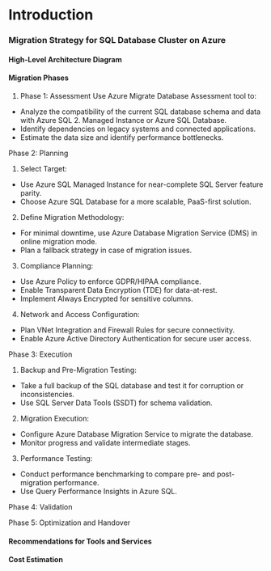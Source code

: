 # Introduction

### Migration Strategy for SQL Database Cluster on Azure

#### High-Level Architecture Diagram
#### Migration Phases
1. Phase 1: Assessment
Use Azure Migrate Database Assessment tool to:
- Analyze the compatibility of the current SQL database schema and data with Azure SQL 2. Managed Instance or Azure SQL Database.
- Identify dependencies on legacy systems and connected applications.
- Estimate the data size and identify performance bottlenecks.

Phase 2: Planning
1. Select Target:
- Use Azure SQL Managed Instance for near-complete SQL Server feature parity.
- Choose Azure SQL Database for a more scalable, PaaS-first solution.
2. Define Migration Methodology:
- For minimal downtime, use Azure Database Migration Service (DMS) in online migration mode.
- Plan a fallback strategy in case of migration issues.
3. Compliance Planning:
- Use Azure Policy to enforce GDPR/HIPAA compliance.
- Enable Transparent Data Encryption (TDE) for data-at-rest.
- Implement Always Encrypted for sensitive columns.
4. Network and Access Configuration:
- Plan VNet Integration and Firewall Rules for secure connectivity.
- Enable Azure Active Directory Authentication for secure user access.

Phase 3: Execution
1. Backup and Pre-Migration Testing:
- Take a full backup of the SQL database and test it for corruption or inconsistencies.
- Use SQL Server Data Tools (SSDT) for schema validation.
2. Migration Execution:
- Configure Azure Database Migration Service to migrate the database.
- Monitor progress and validate intermediate stages.
3. Performance Testing:
- Conduct performance benchmarking to compare pre- and post-migration performance.
- Use Query Performance Insights in Azure SQL.

Phase 4: Validation

Phase 5: Optimization and Handover

#### Recommendations for Tools and Services

#### Cost Estimation
